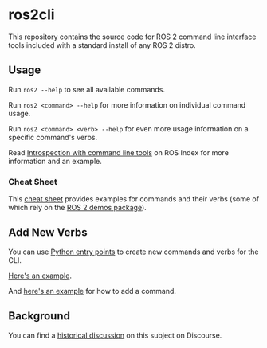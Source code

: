 # ros2cli

This repository contains the source code for ROS 2 command line interface tools included with a standard install of any ROS 2 distro.

## Usage 

Run `ros2 --help` to see all available commands.

Run `ros2 <command> --help` for more information on individual command usage.

Run `ros2 <command> <verb> --help` for even more usage information on a specific command's verbs.   

Read [Introspection with command line tools](https://index.ros.org/doc/ros2/Tutorials/Introspection-with-command-line-tools/) on ROS Index for more information and an example.

### Cheat Sheet

This [cheat sheet](https://github.com/artivis/ros2_cheats_sheet/blob/master/cli/cli_cheats_sheet.pdf) provides examples for commands and their verbs (some of which rely on the [ROS 2 demos package](https://github.com/ros2/demos)).

## Add New Verbs

You can use [Python entry points](https://setuptools.readthedocs.io/en/latest/pkg_resources.html#entry-points) to create new commands and verbs for the CLI.

[Here's an example](https://github.com/ros2/ros2cli/pull/273/files).

And [here's an example](https://github.com/artivis/ros2hellocli) for how to add a command.

## Background

You can find a [historical discussion](https://discourse.ros.org/t/ros-graph-information-tools-implementation-discussion/674/34) on this subject on Discourse.
